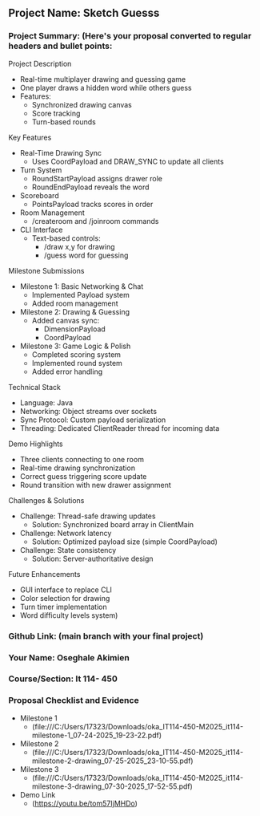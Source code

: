 ## Project Name: Sketch Guesss
### Project Summary: (Here's your proposal converted to regular headers and bullet points:

Project Description
- Real-time multiplayer drawing and guessing game
- One player draws a hidden word while others guess
- Features:
  * Synchronized drawing canvas
  * Score tracking
  * Turn-based rounds

Key Features
- Real-Time Drawing Sync
  * Uses CoordPayload and DRAW_SYNC to update all clients
- Turn System
  * RoundStartPayload assigns drawer role
  * RoundEndPayload reveals the word
- Scoreboard
  * PointsPayload tracks scores in order
- Room Management
  * /createroom and /joinroom commands
- CLI Interface
  * Text-based controls:
    - /draw x,y for drawing
    - /guess word for guessing

Milestone Submissions
- Milestone 1: Basic Networking & Chat
  * Implemented Payload system
  * Added room management
- Milestone 2: Drawing & Guessing
  * Added canvas sync:
    - DimensionPayload
    - CoordPayload
- Milestone 3: Game Logic & Polish
  * Completed scoring system
  * Implemented round system
  * Added error handling

Technical Stack
- Language: Java
- Networking: Object streams over sockets
- Sync Protocol: Custom payload serialization
- Threading: Dedicated ClientReader thread for incoming data

Demo Highlights
- Three clients connecting to one room
- Real-time drawing synchronization
- Correct guess triggering score update
- Round transition with new drawer assignment

Challenges & Solutions
- Challenge: Thread-safe drawing updates
  * Solution: Synchronized board array in ClientMain
- Challenge: Network latency
  * Solution: Optimized payload size (simple CoordPayload)
- Challenge: State consistency
  * Solution: Server-authoritative design

Future Enhancements
- GUI interface to replace CLI
- Color selection for drawing
- Turn timer implementation
- Word difficulty levels system)
### Github Link: (main branch with your final project)
### Your Name: Oseghale Akimien
### Course/Section: It 114- 450
 
 
### Proposal Checklist and Evidence

- Milestone 1
  - (file:///C:/Users/17323/Downloads/oka_IT114-450-M2025_it114-milestone-1_07-24-2025_19-23-22.pdf)  
- Milestone 2
  - (file:///C:/Users/17323/Downloads/oka_IT114-450-M2025_it114-milestone-2-drawing_07-25-2025_23-10-55.pdf)
- Milestone 3
  - (file:///C:/Users/17323/Downloads/oka_IT114-450-M2025_it114-milestone-3-drawing_07-30-2025_17-52-55.pdf)
- Demo Link
  - (https://youtu.be/tom57IjMHDo) 
